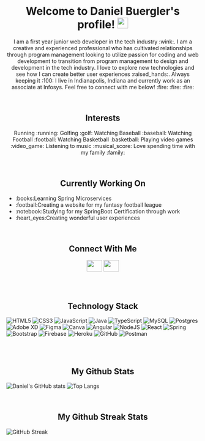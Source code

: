 <h1 align="center">
  Welcome to Daniel Buergler's profile!
  <img src="https://media.giphy.com/media/hvRJCLFzcasrR4ia7z/giphy.gif" width="28">
</h1>

<p align="center"> I am a first year junior web developer in the tech industry :wink:. I am a creative and experienced professional who has cultivated relationships through program management looking to utilize passion for coding and web development to transition from program management to design and development in the tech industry. I love to explore new technologies and see how I can create better user experiences :raised_hands:. Always keeping it :100: I live in Indianapolis, Indiana and currently work as an associate at Infosys. Feel free to connect with me below! :fire: :fire: :fire:  </p> 
<br>

<h2 align="center">Interests</h2>
<p align="center">
Running :running:
Golfing :golf:
Watching Baseball :baseball:
Watching Football :football:
Watching Basketball :basketball:
Playing video games :video_game:
Listening to music :musical_score:
Love spending time with my family :family:
</p>
<br>

<h2 align="center">Currently Working On</h2>
<ul>
  <li>:books:Learning Spring Microservices</li>
  <li>:football:Creating a website for my fantasy football league</li>
  <li>:notebook:Studying for my SpringBoot Certification through work</li>
  <li>:heart_eyes:Creating wonderful user experiences</li>
</ul>

<br>

<h2 align="center">Connect With Me</h2>
<p align="center">
<a href="https://twitter.com/dainethemaine" target="blank"><img align="center" src="https://cdn.jsdelivr.net/npm/simple-icons@3.0.1/icons/twitter.svg" alt="" height="30" width="40" /></a>
<a href="https://www.linkedin.com/in/danielbuergler/" target="blank"><img align="center" src="https://cdn.jsdelivr.net/npm/simple-icons@3.0.1/icons/linkedin.svg" alt="" height="30" width="40" /></a>
</p>

<br>
<br>

<h2 align="center">Technology Stack</h2>

![HTML5](https://img.shields.io/badge/html5-%23E34F26.svg?style=for-the-badge&logo=html5&logoColor=white)
![CSS3](https://img.shields.io/badge/css3-%231572B6.svg?style=for-the-badge&logo=css3&logoColor=white)
![JavaScript](https://img.shields.io/badge/javascript-%23323330.svg?style=for-the-badge&logo=javascript&logoColor=%23F7DF1E)
![Java](https://img.shields.io/badge/java-%23ED8B00.svg?style=for-the-badge&logo=java&logoColor=white)
![TypeScript](https://img.shields.io/badge/typescript-%23007ACC.svg?style=for-the-badge&logo=typescript&logoColor=white)
![MySQL](https://img.shields.io/badge/mysql-%2300f.svg?style=for-the-badge&logo=mysql&logoColor=white)
![Postgres](https://img.shields.io/badge/postgres-%23316192.svg?style=for-the-badge&logo=postgresql&logoColor=white)
![Adobe XD](https://img.shields.io/badge/Adobe%20XD-470137?style=for-the-badge&logo=Adobe%20XD&logoColor=#FF61F6)
![Figma](https://img.shields.io/badge/figma-%23F24E1E.svg?style=for-the-badge&logo=figma&logoColor=white)
![Canva](https://img.shields.io/badge/Canva-%2300C4CC.svg?style=for-the-badge&logo=Canva&logoColor=white)
![Angular](https://img.shields.io/badge/angular-%23DD0031.svg?style=for-the-badge&logo=angular&logoColor=white)
![NodeJS](https://img.shields.io/badge/node.js-6DA55F?style=for-the-badge&logo=node.js&logoColor=white)
![React](https://img.shields.io/badge/react-%2320232a.svg?style=for-the-badge&logo=react&logoColor=%2361DAFB)
![Spring](https://img.shields.io/badge/spring-%236DB33F.svg?style=for-the-badge&logo=spring&logoColor=white)
![Bootstrap](https://img.shields.io/badge/bootstrap-%23563D7C.svg?style=for-the-badge&logo=bootstrap&logoColor=white)
![Firebase](https://img.shields.io/badge/firebase-%23039BE5.svg?style=for-the-badge&logo=firebase)
![Heroku](https://img.shields.io/badge/heroku-%23430098.svg?style=for-the-badge&logo=heroku&logoColor=white)
![GitHub](https://img.shields.io/badge/github-%23121011.svg?style=for-the-badge&logo=github&logoColor=white)
![Postman](https://img.shields.io/badge/Postman-FF6C37?style=for-the-badge&logo=postman&logoColor=white)

<br>
<br>

<h2 align="center">My Github Stats</h2>

![Daniel's GitHub stats](https://github-readme-stats.vercel.app/api?username=dbuergler&theme=solarized-dark)
![Top Langs](https://github-readme-stats.vercel.app/api/top-langs/?username=dbuergler&theme=solarized-dark)

<br>

<h2 align="center">My Github Streak Stats</h2>

![GitHub Streak](http://github-readme-streak-stats.herokuapp.com?user=dbuergler&theme=black-ice&date_format=M%20j%5B%2C%20Y%5D)

<!--
**dbuergler/dbuergler** is a ✨ _special_ ✨ repository because its `README.md` (this file) appears on your GitHub profile.

-->
